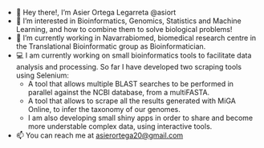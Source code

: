 - 👋 Hey there!, I’m Asier Ortega Legarreta @asiort
- 👀 I’m interested in Bioinformatics, Genomics, Statistics and Machine Learning, and how to combine them to solve biological problems!
- 💼 I’m currently working in Navarrabiomed, biomedical research centre in the Translational Bioinformatic group as Bioinformatician.
- 💻 I am currently working on small bioinformatics tools to facilitate data analysis and processing. So far I have developed two scraping tools using Selenium:
    - A tool that allows multiple BLAST searches to be performed in parallel against the NCBI database, from a multiFASTA.
    - A tool that allows to scrape all the results generated with MiGA Online, to infer the taxonomy of our genomes. 
    - I am also developing small shiny apps in order to share and become more understable complex data, using interactive tools. 
- 📫 You can reach me at asierortega20@gmail.com
